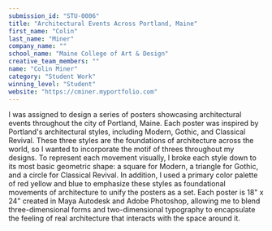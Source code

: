 ```yaml
---
submission_id: "STU-0006"
title: "Architectural Events Across Portland, Maine"
first_name: "Colin"
last_name: "Miner"
company_name: ""
school_name: "Maine College of Art & Design"
creative_team_members: ""
name: "Colin Miner"
category: "Student Work"
winning_level: "Student"
website: "https://cminer.myportfolio.com"
---
```


I was assigned to design a series of posters showcasing architectural events throughout the city of Portland, Maine. Each poster was inspired by Portland's architectural styles, including Modern, Gothic, and Classical Revival. These three styles are the foundations of architecture across the world, so I wanted to incorporate the motif of threes throughout my designs. To represent each movement visually, I broke each style down to its most basic geometric shape: a square for Modern, a triangle for Gothic, and a circle for Classical Revival. In addition, I used a primary color palette of red yellow and blue to emphasize these styles as foundational movements of architecture to unify the posters as a set. Each poster is 18" x 24" created in Maya Autodesk and Adobe Photoshop, allowing me to blend three-dimensional forms and two-dimensional typography to encapsulate the feeling of real architecture that interacts with the space around it.
